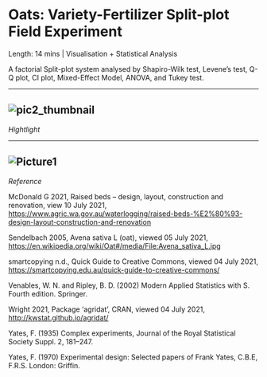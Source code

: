 # Oats: Variety-Fertilizer Split-plot Field Experiment

Length: 14 mins | Visualisation + Statistical Analysis

A factorial Split-plot system analysed by Shapiro-Wilk test, Levene’s test, Q-Q plot, CI plot, Mixed-Effect Model, ANOVA, and Tukey test.

---
![pic2_thumbnail](https://user-images.githubusercontent.com/81752452/132083598-2b6952cc-16e2-43f1-bed7-bfdc14a692ba.png)
---

*Hightlight*

---
![Picture1](https://user-images.githubusercontent.com/81752452/132083602-9928bc94-1c48-41c0-9a3c-e42879e947fa.png)
---

*Reference*

McDonald G 2021, Raised beds – design, layout, construction and renovation, view 10 July 2021, https://www.agric.wa.gov.au/waterlogging/raised-beds-%E2%80%93-design-layout-construction-and-renovation

Sendelbach 2005, Avena sativa L (oat), viewed 05 July 2021, https://en.wikipedia.org/wiki/Oat#/media/File:Avena_sativa_L.jpg

smartcopying n.d., Quick Guide to Creative Commons, viewed 04 July 2021, https://smartcopying.edu.au/quick-guide-to-creative-commons/

Venables, W. N. and Ripley, B. D. (2002) Modern Applied Statistics with S. Fourth edition. Springer.

Wright 2021, Package ‘agridat’, CRAN, viewed 04 July 2021, http://kwstat.github.io/agridat/

Yates, F. (1935) Complex experiments, Journal of the Royal Statistical Society Suppl. 2, 181–247.

Yates, F. (1970) Experimental design: Selected papers of Frank Yates, C.B.E, F.R.S. London: Griffin.
